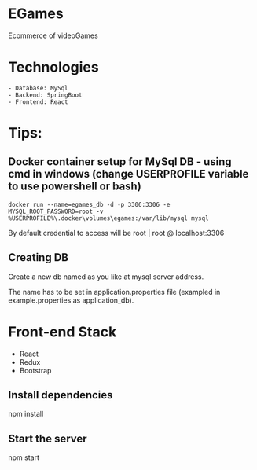 # EGames
Ecommerce of videoGames

# Technologies
    - Database: MySql
    - Backend: SpringBoot
    - Frontend: React

# Tips:
## Docker container setup for MySql DB - using cmd in windows (change USERPROFILE variable to use powershell or bash)
```
docker run --name=egames_db -d -p 3306:3306 -e MYSQL_ROOT_PASSWORD=root -v %USERPROFILE%\.docker\volumes\egames:/var/lib/mysql mysql
```
By default credential to access will be root | root @ localhost:3306

## Creating DB
Create a new db named as you like at mysql server address.

The name has to be set in application.properties file (exampled in example.properties as application_db).

# Front-end Stack
- React
- Redux
- Bootstrap

## Install dependencies

  npm install

## Start the server

  npm start
